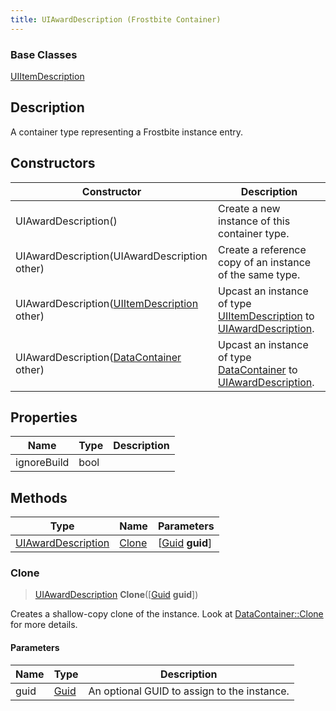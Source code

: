 ```yaml
---
title: UIAwardDescription (Frostbite Container)
---
```

### Base Classes

[UIItemDescription](UIItemDescription)

## Description

A container type representing a Frostbite instance entry.

## Constructors

| Constructor                                                                   | Description                                                                                                                 |
| ----------------------------------------------------------------------------- | --------------------------------------------------------------------------------------------------------------------------- |
| UIAwardDescription()                                                          | Create a new instance of this container type.                                                                               |
| UIAwardDescription(UIAwardDescription other)                                  | Create a reference copy of an instance of the same type.                                                                    |
| UIAwardDescription([UIItemDescription](UIItemDescription) other)              | Upcast an instance of type [UIItemDescription](UIItemDescription) to [UIAwardDescription](UIAwardDescription).              |
| UIAwardDescription([DataContainer](/vext/ref/cls/shr/datacontainer) other) | Upcast an instance of type [DataContainer](/vext/ref/cls/shr/datacontainer) to [UIAwardDescription](UIAwardDescription). |

## Properties

| Name        | Type | Description |
| ----------- | ---- | ----------- |
| ignoreBuild | bool |             |

## Methods

| Type                                     | Name            | Parameters                                     |
| ---------------------------------------- | --------------- | ---------------------------------------------- |
| [UIAwardDescription](UIAwardDescription) | [Clone](#clone) | \[[Guid](/vext/ref/cls/shr/guid) **guid**\] |

### Clone

> [UIAwardDescription](UIAwardDescription) **Clone**(\[[Guid](/vext/ref/cls/shr/guid) **guid**\])

Creates a shallow-copy clone of the instance. Look at [DataContainer::Clone](/vext/ref/cls/shr/datacontainer#clone) for more details.

#### Parameters

| Name | Type         | Description                                 |
| ---- | ------------ | ------------------------------------------- |
| guid | [Guid](Guid) | An optional GUID to assign to the instance. |
